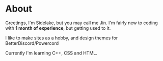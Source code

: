 About
==========
Greetings, I'm Sidelake, but you may call me Jin.
I'm fairly new to coding with **1 month of experience**, but getting used to it.

I like to make sites as a hobby, and design themes for BetterDiscord/Powercord

Currently I'm learning C++, CSS and HTML.
